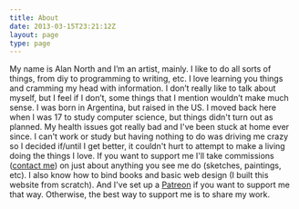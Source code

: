```yaml
---
title: About
date: 2013-03-15T23:21:12Z
layout: page
type: page
---
```

My name is Alan North and I’m an artist, mainly. I like to do all sorts of things, from diy to programming to writing, etc. I love learning you things and cramming my head with information. I don’t really like to talk about myself, but I feel if I don’t, some things that I mention wouldn’t make much sense. I was born in Argentina, but raised in the US. I moved back here when I was 17 to study computer science, but things didn't turn out as planned. My health issues got really bad and I've been stuck at home ever since. I can't work or study but having nothing to do was driving me crazy so I decided if/until I get better, it couldn't hurt to attempt to make a living doing the things I love. If you want to support me I'll take commissions ([contact me](http://alansartlog.com/contact)) on just about anything you see me do (sketches, paintings, etc). I also know how to bind books and basic web design (I built this website from scratch). And I've set up a [Patreon](https://www.patreon.com/alansartlog) if you want to support me that way. Otherwise, the best way to support me is to share my work.
